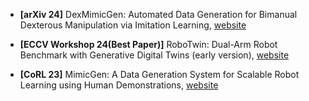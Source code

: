 
* **[arXiv 24]** DexMimicGen: Automated Data Generation for Bimanual Dexterous Manipulation via Imitation Learning, [website](https://dexmimicgen.github.io/)

* **[ECCV Workshop 24(Best Paper)]** RoboTwin: Dual-Arm Robot Benchmark with Generative Digital Twins (early version), [website](https://robotwin-benchmark.github.io/early-version/)

* **[CoRL 23]** MimicGen: A Data Generation System for Scalable Robot Learning using Human Demonstrations, [website](https://mimicgen.github.io/)